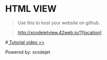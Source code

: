 # HTML VIEW

> Use this to host your website on github.

> http://xcodejetview.42web.io/?[location]
>

#<a href="https://clipchamp.com/watch/2QkkLYfGXaC">
 Tutorial video >>
</a>

Powered by: xcodejet
